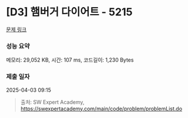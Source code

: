 # [D3] 햄버거 다이어트 - 5215 

[문제 링크](https://swexpertacademy.com/main/code/problem/problemDetail.do?contestProbId=AWT-lPB6dHUDFAVT) 

### 성능 요약

메모리: 29,052 KB, 시간: 107 ms, 코드길이: 1,230 Bytes

### 제출 일자

2025-04-03 09:15



> 출처: SW Expert Academy, https://swexpertacademy.com/main/code/problem/problemList.do